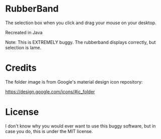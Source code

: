 # RubberBand

The selection box when you click and drag your mouse on your desktop.

Recreated in Java

Note: This is EXTREMELY buggy. The rubberband displays correctly, but selection is lame.

# Credits

The folder image is from Google's material design icon repository:

https://design.google.com/icons/#ic_folder

# License

I don't know why you would ever want to use this buggy software, but in case you do, this is under the MIT license.